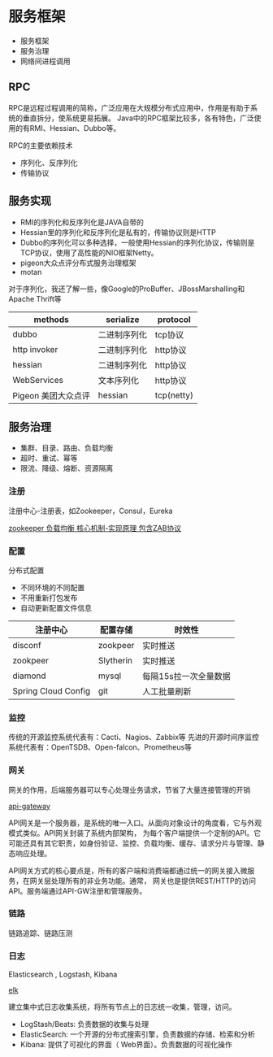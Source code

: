 # 服务框架
* 服务框架
* 服务治理
* 网络间进程调用

## RPC
RPC是远程过程调用的简称，广泛应用在大规模分布式应用中，作用是有助于系统的垂直拆分，使系统更易拓展。
Java中的RPC框架比较多，各有特色，广泛使用的有RMI、Hessian、Dubbo等。

RPC的主要依赖技术
* 序列化、反序列化
* 传输协议

## 服务实现
* RMI的序列化和反序列化是JAVA自带的
* Hessian里的序列化和反序列化是私有的，传输协议则是HTTP
* Dubbo的序列化可以多种选择，一般使用Hessian的序列化协议，传输则是TCP协议，使用了高性能的NIO框架Netty。
* pigeon大众点评分布式服务治理框架
* motan

对于序列化，我还了解一些，像Google的ProBuffer、JBossMarshalling和Apache Thrift等

| methods             | serialize    | protocol   |
|---------------------|--------------|------------|
| dubbo               | 二进制序列化 | tcp协议    |
| http invoker        | 二进制序列化 | http协议   |
| hessian             | 二进制序列化 | http协议   |
| WebServices         | 文本序列化   | http协议   |
| Pigeon 美团大众点评 | hessian      | tcp(netty) |

## 服务治理
* 集群、目录、路由、负载均衡
* 超时、重试、幂等
* 限流、降级、熔断、资源隔离

### 注册
注册中心-注册表，如Zookeeper，Consul，Eureka

[zookeeper 负载均衡 核心机制-实现原理 包含ZAB协议](https://www.cnblogs.com/aspirant/p/9088322.html)

### 配置
分布式配置
* 不同环境的不同配置
* 不用重新打包发布
* 自动更新配置文件信息

| 注册中心 				| 配置存储 		| 时效性 				|
| ------ 				| ------ 		| ------ 				|
| disconf 				| zookpeer 		| 实时推送 				| 
| zookpeer 				| Slytherin 	| 实时推送 				|
| diamond 				| mysql			| 每隔15s拉一次全量数据	|
| Spring Cloud Config	| git 			| 人工批量刷新 			|

### 监控
传统的开源监控系统代表有：Cacti、Nagios、Zabbix等
先进的开源时间序监控系统代表有：OpenTSDB、Open-falcon、Prometheus等

### 网关
网关的作用，后端服务器可以专心处理业务请求，节省了大量连接管理的开销

[api-gateway](https://www.cnblogs.com/savorboard/p/api-gateway.html)

API网关是一个服务器，是系统的唯一入口。从面向对象设计的角度看，它与外观模式类似。API网关封装了系统内部架构，
为每个客户端提供一个定制的API。它可能还具有其它职责，如身份验证、监控、负载均衡、缓存、请求分片与管理、静态响应处理。

API网关方式的核心要点是，所有的客户端和消费端都通过统一的网关接入微服务，在网关层处理所有的非业务功能。通常，
网关也是提供REST/HTTP的访问API。服务端通过API-GW注册和管理服务。

### 链路
链路追踪、链路压测

### 日志
Elasticsearch , Logstash, Kibana 

[elk](https://www.cnblogs.com/aresxin/p/8035137.html) 

建立集中式日志收集系统，将所有节点上的日志统一收集，管理，访问。

* LogStash/Beats: 负责数据的收集与处理
* ElasticSearch: 一个开源的分布式搜索引擎，负责数据的存储、检索和分析
* Kibana: 提供了可视化的界面（ Web界面）。负责数据的可视化操作